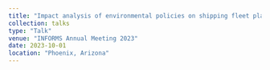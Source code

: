```yaml
---
title: "Impact analysis of environmental policies on shipping fleet planning under demand uncertainty"
collection: talks
type: "Talk"
venue: "INFORMS Annual Meeting 2023"
date: 2023-10-01
location: "Phoenix, Arizona"
---
```


